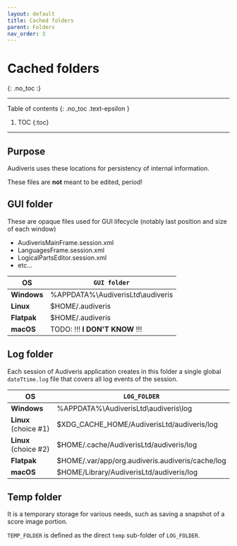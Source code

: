 ```yaml
---
layout: default
title: Cached folders
parent: Folders
nav_order: 3
---
```

# Cached folders
{: .no_toc :}

---
Table of contents
{: .no_toc .text-epsilon }
1. TOC
{:toc}
---

## Purpose

Audiveris uses these locations for persistency of internal information.

These files are **not** meant to be edited, period!

## GUI folder

These are opaque files used for GUI lifecycle (notably last position and size of each window)
- AudiverisMainFrame.session.xml
- LanguagesFrame.session.xml
- LogicalPartsEditor.session.xml
- etc...

|  OS | `GUI folder` |
| --- | --- |
| **Windows** | %APPDATA%\\AudiverisLtd\\audiveris |
| **Linux** | $HOME/.audiveris |
| **Flatpak** | $HOME/.audiveris |
| **macOS** | TODO: !!! **I DON'T KNOW** !!!|

## Log folder

Each session of Audiveris application creates in this folder a single global `dateTtime.log` file
that covers all log events of the session.

|  OS | ``LOG_FOLDER`` |
| --- | --- |
| **Windows** | %APPDATA%\\AudiverisLtd\\audiveris\\log |
| **Linux** (choice #1)| $XDG_CACHE_HOME/AudiverisLtd/audiveris/log |
| **Linux** (choice #2)| $HOME/.cache/AudiverisLtd/audiveris/log |
| **Flatpak** | $HOME/.var/app/org.audiveris.audiveris/cache/log |
| **macOS** | $HOME/Library/AudiverisLtd/audiveris/log |

## Temp folder

It is a temporary storage for various needs, such as saving a snapshot of a score image portion.

`TEMP_FOLDER` is defined as the direct `temp` sub-folder of `LOG_FOLDER`.
